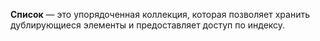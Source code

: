 
**Список** — это упорядоченная коллекция, которая позволяет хранить дублирующиеся элементы и предоставляет доступ по индексу.
